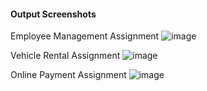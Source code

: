 #### Output Screenshots

Employee Management Assignment
![image](https://github.com/user-attachments/assets/c032c4ed-dd53-442e-a45a-be509e40a876)

Vehicle Rental Assignment
![image](https://github.com/user-attachments/assets/665c051a-5256-4bac-aaf3-6cd565f0a590)

Online Payment Assignment
![image](https://github.com/user-attachments/assets/318d1e5c-2323-483a-b1e3-8151225c05ae)
